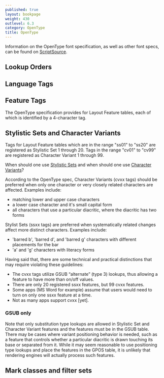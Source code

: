 ```yaml
---
published: true
layout: bookpage
weight: 430
outlevel: 6.3
category: OpenType
title: OpenType
---
```

Information on the OpenType font specification, as well as other font specs, can be found on [ScriptSource][OTinfo on SS].

## Lookup Orders

## Language Tags

## Feature Tags

The OpenType specification provides for Layout Feature tables, each of which is identified by a 4-character tag.

## Stylistic Sets and Character Variants

Tags for Layout Feature tables which are in the range "ss01" to "ss20" are registered as Stylistic Set 1 through 20. Tags in the range "cv01" to "cv99" are registered as Character Variant 1 through 99.

When should one use [Stylistic Sets] and when should one use [Character Variants]?

According to the OpenType spec, Character Variants (cvxx tags) should be preferred when only one character or very closely related characters are affected. Examples include:

- matching lower and upper case characters
- a lower case character and it's small capital form
- all characters that use a particular diacritic, where the diacritic has two forms

Stylist Sets (ssxx tags) are preferred when systematically related changes affect more distinct characters. Examples include:

- 'barred b', 'barred d', and 'barred g' characters with different placements for the bar
- 'a' and 'g' characters with literacy forms

Having said that, there are some technical and practical distinctions that may require violating these guidelines:

- The cvxx tags utilize GSUB “alternate” (type 3) lookups, thus allowing a feature to have more than on/off values.
- There are only 20 registered ssxx features, but 99 cvxx features.
- Some apps (MS Word for example) assume that users would need to turn on only one ssxx feature at a time.
- Not as many apps support cvxx [yet].

### GSUB only

Note that only substitution type lookups are allowed in Stylistic Set and Character Variant features and the features must be in the GSUB table. There may be cases where variant positioning behavior is needed, such as a feature that controls whether a particular diacritic is drawn touching its base or separated from it. While it may seem reasonable to use positioning type lookups and place the features in the GPOS table, it is unlikely that rendering engines will actually process such features.

## Mark classes and filter sets

[OTinfo on SS]: http://scriptsource.org/cms/scripts/page.php?item_id=entry_detail&uid=kr5s6gwpdy

[Stylistic Sets]: http://www.microsoft.com/typography/otspec/features_pt.htm#ssxx

[Character Variants]: http://www.microsoft.com/typography/otspec/features_ae.htm#cv01-cv99
